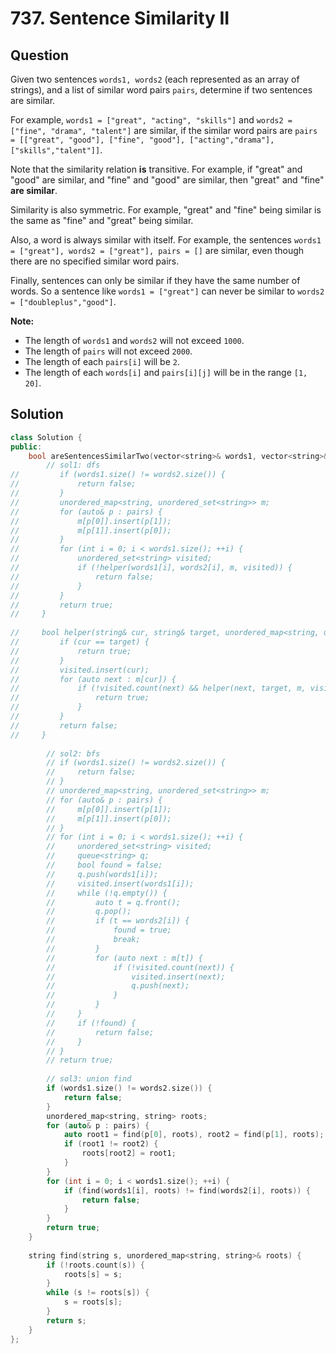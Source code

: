 # 737. Sentence Similarity II

## Question

Given two sentences `words1, words2` \(each represented as an array of strings\), and a list of similar word pairs `pairs`, determine if two sentences are similar.

For example, `words1 = ["great", "acting", "skills"]` and `words2 = ["fine", "drama", "talent"]` are similar, if the similar word pairs are `pairs = [["great", "good"], ["fine", "good"], ["acting","drama"], ["skills","talent"]]`.

Note that the similarity relation **is** transitive. For example, if "great" and "good" are similar, and "fine" and "good" are similar, then "great" and "fine" **are similar**.

Similarity is also symmetric. For example, "great" and "fine" being similar is the same as "fine" and "great" being similar.

Also, a word is always similar with itself. For example, the sentences `words1 = ["great"], words2 = ["great"], pairs = []` are similar, even though there are no specified similar word pairs.

Finally, sentences can only be similar if they have the same number of words. So a sentence like `words1 = ["great"]` can never be similar to `words2 = ["doubleplus","good"]`.

**Note:**

* The length of `words1` and `words2` will not exceed `1000`.
* The length of `pairs` will not exceed `2000`.
* The length of each `pairs[i]` will be `2`.
* The length of each `words[i]` and `pairs[i][j]` will be in the range `[1, 20]`.

## Solution

```cpp
class Solution {
public:
    bool areSentencesSimilarTwo(vector<string>& words1, vector<string>& words2, vector<vector<string>>& pairs) {
        // sol1: dfs
//         if (words1.size() != words2.size()) {
//             return false;
//         }
//         unordered_map<string, unordered_set<string>> m;
//         for (auto& p : pairs) {
//             m[p[0]].insert(p[1]);
//             m[p[1]].insert(p[0]);
//         }
//         for (int i = 0; i < words1.size(); ++i) {
//             unordered_set<string> visited;
//             if (!helper(words1[i], words2[i], m, visited)) {
//                 return false;
//             }
//         }
//         return true;
//     }
    
//     bool helper(string& cur, string& target, unordered_map<string, unordered_set<string>>& m, unordered_set<string>& visited) {
//         if (cur == target) {
//             return true;
//         }
//         visited.insert(cur);
//         for (auto next : m[cur]) {
//             if (!visited.count(next) && helper(next, target, m, visited)) {
//                 return true;
//             }
//         }
//         return false;
//     }
        
        // sol2: bfs
        // if (words1.size() != words2.size()) {
        //     return false;
        // }
        // unordered_map<string, unordered_set<string>> m;
        // for (auto& p : pairs) {
        //     m[p[0]].insert(p[1]);
        //     m[p[1]].insert(p[0]);
        // }
        // for (int i = 0; i < words1.size(); ++i) {
        //     unordered_set<string> visited;
        //     queue<string> q;
        //     bool found = false;
        //     q.push(words1[i]);
        //     visited.insert(words1[i]);
        //     while (!q.empty()) {
        //         auto t = q.front();
        //         q.pop();
        //         if (t == words2[i]) {
        //             found = true;
        //             break;
        //         }
        //         for (auto next : m[t]) {
        //             if (!visited.count(next)) {
        //                 visited.insert(next);
        //                 q.push(next);
        //             }
        //         }
        //     }
        //     if (!found) {
        //         return false;
        //     }
        // }
        // return true;
        
        // sol3: union find
        if (words1.size() != words2.size()) {
            return false;
        }
        unordered_map<string, string> roots;
        for (auto& p : pairs) {
            auto root1 = find(p[0], roots), root2 = find(p[1], roots);
            if (root1 != root2) {
                roots[root2] = root1;
            }
        }
        for (int i = 0; i < words1.size(); ++i) {
            if (find(words1[i], roots) != find(words2[i], roots)) {
                return false;
            }
        }
        return true;
    }
    
    string find(string s, unordered_map<string, string>& roots) {
        if (!roots.count(s)) {
            roots[s] = s;
        }
        while (s != roots[s]) {
            s = roots[s];
        }
        return s;
    }
};
```

